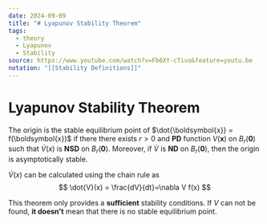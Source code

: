 ```yaml
---
date: 2024-09-09
title: "# Lyapunov Stability Theorem"
tags:
  - theory
  - Lyapunov
  - Stability
source: https://www.youtube.com/watch?v=Fb6XY-cTivo&feature=youtu.be
notation: "[[Stability Definitions]]"
---
```

# Lyapunov Stability Theorem
The origin is the stable equilibrium point of $\dot{\boldsymbol{x}} = f(\boldsymbol{x})$ if there there exists $r>0$ and **PD** function $V(\boldsymbol{x})$ on $B_r(\boldsymbol{0})$ such that $\dot{V}(x)$ is **NSD** on $B_r(\boldsymbol{0})$.
Moreover, if $\dot{V}$ is **ND** on $B_r(\boldsymbol{0})$, then the origin is asymptotically stable.

$\dot{V}(x)$ can be calculated using the chain rule as
$$
\dot{V}(x) = \frac{dV}{dt}=\nabla V f(x)
$$

This theorem only provides a **sufficient** stability conditions. If $V$ can not be found, **it doesn't** mean that there is no stable equilibrium point. 
